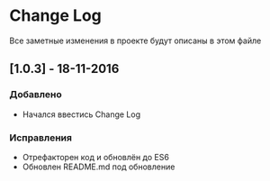 # Change Log
Все заметные изменения в проекте будут описаны в этом файле

## [1.0.3] - 18-11-2016
### Добавлено
- Начался ввестись Change Log

### Исправления
- Отрефакторен код и обновлён до ES6
- Обновлен README.md под обновление
